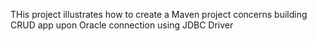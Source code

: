 THis project illustrates how to create a Maven project concerns building CRUD app upon Oracle connection using JDBC Driver
